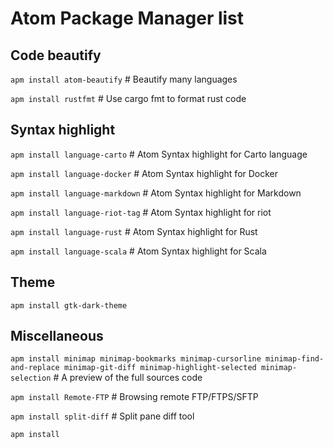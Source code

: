 # Atom Package Manager list

## Code beautify

`apm install atom-beautify` # Beautify many languages

`apm install rustfmt` # Use cargo fmt to format rust code

## Syntax highlight

`apm install language-carto` # Atom Syntax highlight for Carto language

`apm install language-docker` # Atom Syntax highlight for Docker

`apm install language-markdown` # Atom Syntax highlight for Markdown

`apm install language-riot-tag` # Atom Syntax highlight for riot

`apm install language-rust` # Atom Syntax highlight for Rust

`apm install language-scala` # Atom Syntax highlight for Scala

## Theme

`apm install gtk-dark-theme`

## Miscellaneous

`apm install minimap minimap-bookmarks minimap-cursorline minimap-find-and-replace minimap-git-diff minimap-highlight-selected minimap-selection` # A preview of the full sources code

`apm install Remote-FTP` # Browsing remote FTP/FTPS/SFTP

`apm install split-diff` # Split pane diff tool

`apm install `